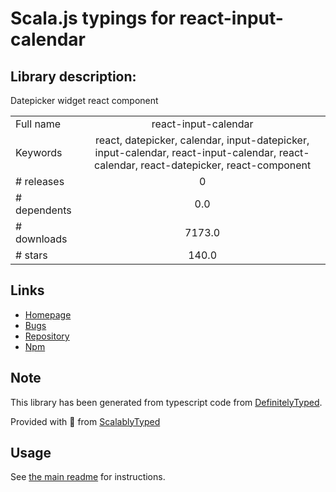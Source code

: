 
# Scala.js typings for react-input-calendar


## Library description:
Datepicker widget react component

|                    |                 |
| ------------------ | :-------------: |
| Full name          | react-input-calendar |
| Keywords           | react, datepicker, calendar, input-datepicker, input-calendar, react-input-calendar, react-calendar, react-datepicker, react-component |
| # releases         | 0 |
| # dependents       | 0.0 |
| # downloads        | 7173.0 |
| # stars            | 140.0 |

## Links
- [Homepage](http://rudeg.github.io/react-input-calendar/)
- [Bugs](https://github.com/Rudeg/react-input-calendar/issues)
- [Repository](https://github.com/Rudeg/react-input-calendar)
- [Npm](https://www.npmjs.com/package/react-input-calendar)
    


## Note
This library has been generated from typescript code from [DefinitelyTyped](https://definitelytyped.org).

Provided with :purple_heart: from [ScalablyTyped](https://github.com/oyvindberg/ScalablyTyped)

## Usage
See [the main readme](../../readme.md) for instructions.


